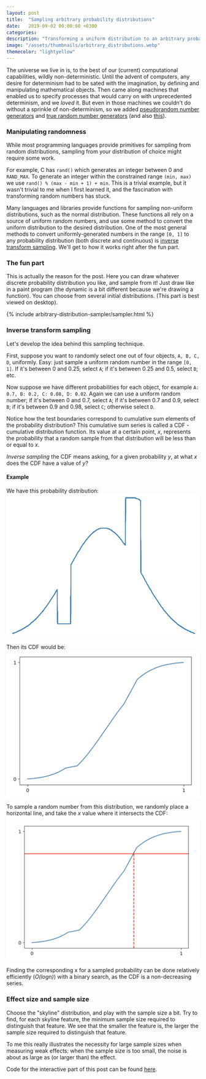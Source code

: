 ```yaml
---
layout: post
title:  "Sampling arbitrary probability distributions"
date:   2019-09-02 00:00:00 +0300
categories:
description: "Transforming a uniform distribution to an arbitrary probability distribution"
image: "/assets/thumbnails/arbitrary_distributions.webp"
themecolor: "lightyellow"
---
```

The universe we live in is, to the best of our (current) computational capabilities, wildly non-deterministic.
Until the advent of computers, any desire for determinism had to be sated with the imagination, by defining and manipulating mathematical objects.
Then came along machines that enabled us to specify processes that would carry on with unprecedented determinism, and we _loved_ it.
But even in those machines we couldn't do without a sprinkle of non-determinism, so we added [pseudorandom number generators](https://en.wikipedia.org/wiki/Pseudorandom_number_generator)
and [true random number generators](https://www.random.org) (and also [this](https://xkcd.com/221/)).

### Manipulating randomness ###
While most programming languages provide primitives for sampling from random distributions, sampling from your distribution of choice might require some work.

For example, C has `rand()` which generates an integer between 0 and `RAND_MAX`. To generate an integer within the constrained range `(min, max)` we use
`rand() % (max - min + 1) + min`. This is a trivial example, but it wasn't trivial to me when I first learned it, and the fascination with transforming random numbers has stuck.

Many languages and libraries provide functions for sampling non-uniform distributions, such as the normal distribution. These functions all rely on a source of uniform random numbers,
and use some method to convert the uniform distribution to the desired distribution. One of the most general methods to convert uniformly-generated numbers in the range `[0, 1]`
to any probability distribution (both discrete and continuous) is [inverse transform sampling](https://en.wikipedia.org/wiki/Inverse_transform_sampling).
We'll get to how it works right after the fun part.

### The fun part ###
This is actually the reason for the post. Here you can draw whatever discrete probability distribution you like, and sample from it!
Just draw like in a paint program (the dynamic is a bit different because we're drawing a function). You can choose from several initial distributions.
(This part is best viewed on desktop).

{% include arbitrary-distribution-sampler/sampler.html %}

### Inverse transform sampling ###
Let's develop the idea behind this sampling technique.

First, suppose you want to randomly select one out of four objects, `A, B, C, D`, uniformly. Easy: just sample a uniform random number in the range `[0, 1]`.
If it's between 0 and 0.25, select `A`; if it's between 0.25 and 0.5, select `B`; etc.

Now suppose we have different probabilities for each object, for example `A: 0.7, B: 0.2, C: 0.08, D: 0.02`. Again we can use a uniform random number; if it's between
0 and 0.7, select `A`; if it's between 0.7 and 0.9, select `B`; if it's between 0.9 and 0.98, select `C`; otherwise select `D`.

Notice how the test boundaries correspond to cumulative sum elements of the probability distribution? This cumulative sum series is called a CDF - cumulative distribution function.
Its value at a certain point, _x_, represents the probability that a random sample from that distribution will be less than or equal to _x_.

_Inverse sampling_ the CDF means asking, for a given probability _y_, at what _x_ does the CDF have a value of _y_?

#### Example ####
We have this probability distribution:
![Some probability distribution](/assets/arbitrary-distribution-sampler/pdf.jpeg)

Then its CDF would be:
![Above distribution's CDF](/assets/arbitrary-distribution-sampler/cdf1.jpeg)

To sample a random number from this distribution, we randomly place a horizontal line, and take the _x_ value where it intersects the CDF:
![Inverse sampling the CDF](/assets/arbitrary-distribution-sampler/cdf2.jpeg)

Finding the corresponding x for a sampled probability can be done relatively efficiently (_O(logn)_) with a binary search, as the CDF is a non-decreasing series.


### Effect size and sample size ###
Choose the "skyline" distribution, and play with the sample size a bit. Try to find, for each skyline feature, the minimum sample size required to distinguish that feature.
We see that the smaller the feature is, the larger the sample size required to distinguish that feature.

To me this really illustrates the necessity for large sample sizes when measuring weak effects: when the sample size is too small,
the noise is about as large as (or larger than) the effect.


Code for the interactive part of this post can be found [here](https://github.com/andersource/arbitrary-distribution-sampler).
